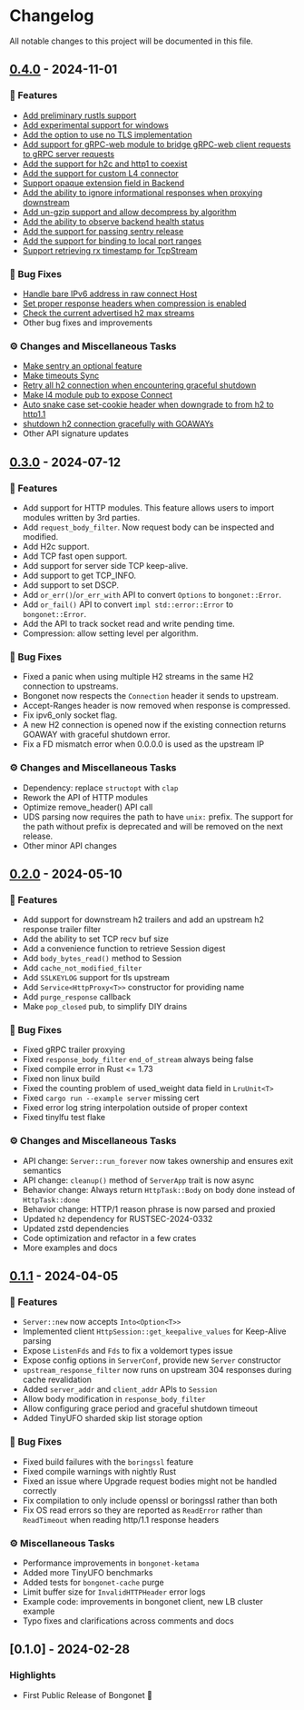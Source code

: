 # Changelog

All notable changes to this project will be documented in this file.

## [0.4.0](https://github.com/khulnasoft/bongonet/compare/0.3.0...0.4.0) - 2024-11-01

### 🚀 Features
- [Add preliminary rustls support](https://github.com/khulnasoft/bongonet/commit/354a6ee1e99b82e23fc0f27a37d8bf41e62b2dc5)
- [Add experimental support for windows](https://github.com/khulnasoft/bongonet/commit/4aadba12727afe6178f3b9fc2a3cad2223ac7b2e)
- [Add the option to use no TLS implementation](https://github.com/khulnasoft/bongonet/commit/d8f3ffae77ddc1edd285ab1d517a1b6748ce3d58)
- [Add support for gRPC-web module to bridge gRPC-web client requests to gRPC server requests](https://github.com/khulnasoft/bongonet/commit/9917177c646a0ab58197f15ec57a3bcbe1e0a201)
- [Add the support for h2c and http1 to coexist](https://github.com/khulnasoft/bongonet/commit/792d5fd3c14c1cd588b155ddf09c09a4c125a26b)
- [Add the support for custom L4 connector](https://github.com/khulnasoft/bongonet/commit/7c122e7f36de5c946ac960a1691c5dd41f26e6e6)
- [Support opaque extension field in Backend](https://github.com/khulnasoft/bongonet/commit/999e379064d2c1266a267abdf9f4f41b14bffcf5)
- [Add the ability to ignore informational responses when proxying downstream](https://github.com/khulnasoft/bongonet/commit/be97e35031cf4f5a01191f1848bdf491bd9f0d62)
- [Add un-gzip support and allow decompress by algorithm](https://github.com/khulnasoft/bongonet/commit/e1c6e57db3e613991eda3160d15f81e0669ea066)
- [Add the ability to observe backend health status](https://github.com/khulnasoft/bongonet/commit/8a0c73f174a27a87c54426a748c4818b10de9425)
- [Add the support for passing sentry release](https://github.com/khulnasoft/bongonet/commit/07a970e413009ee62fc4c15e0820ae1aa036af22)
- [Add the support for binding to local port ranges](https://github.com/khulnasoft/bongonet/commit/d1d7a87b761eeb4f71fcaa3f7c4ae8e32f1d93c8)
- [Support retrieving rx timestamp for TcpStream](https://github.com/khulnasoft/bongonet/commit/d811795938cee5a6eb7cd46399cef17210a0d0c5)

### 🐛 Bug Fixes
- [Handle bare IPv6 address in raw connect Host](https://github.com/khulnasoft/bongonet/commit/9f50e6ccb09db2940eec6fc170a1e9e9b14a95d0)
- [Set proper response headers when compression is enabled](https://github.com/khulnasoft/bongonet/commit/55049c4e7983055551b34feee397c736ffc912bb)
- [Check the current advertised h2 max streams](https://github.com/khulnasoft/bongonet/commit/7419b1967e7686b00aefb7bcd2a4dfe59b31e639)
- Other bug fixes and improvements


### ⚙️ Changes and Miscellaneous Tasks
- [Make sentry an optional feature](https://github.com/khulnasoft/bongonet/commit/ab1b717bf587723c1c537d6549a8f8096f0900d4)
- [Make timeouts Sync](https://github.com/khulnasoft/bongonet/commit/18db42cd2cb892432fd7896f0da7e9d19221214b)
- [Retry all h2 connection when encountering graceful shutdown](https://github.com/khulnasoft/bongonet/commit/11b5882a422774cffbd14d9a9ea7dfc9dc98b02c)
- [Make l4 module pub to expose Connect](https://github.com/khulnasoft/bongonet/commit/91702bb0c0c5e1f2d5e2f40a19a3f340bb5a6d82)
- [Auto snake case set-cookie header when downgrade to from h2 to http1.1](https://github.com/khulnasoft/bongonet/commit/2c6190c634f2a5dd2f00e8597902f2b735a9d84f)
- [shutdown h2 connection gracefully with GOAWAYs](https://github.com/khulnasoft/bongonet/commit/04d7cfeef6205d2cf33ad5704a363ee107250771)
- Other API signature updates

## [0.3.0](https://github.com/khulnasoft/bongonet/compare/0.2.0...0.3.0) - 2024-07-12

### 🚀 Features
- Add support for HTTP modules. This feature allows users to import modules written by 3rd parties.
- Add `request_body_filter`. Now request body can be inspected and modified.
- Add H2c support.
- Add TCP fast open support.
- Add support for server side TCP keep-alive.
- Add support to get TCP_INFO.
- Add support to set DSCP.
- Add `or_err()`/`or_err_with` API to convert `Options` to `bongonet::Error`.
- Add `or_fail()` API to convert `impl std::error::Error` to `bongonet::Error`.
- Add the API to track socket read and write pending time.
- Compression: allow setting level per algorithm.

### 🐛 Bug Fixes
- Fixed a panic when using multiple H2 streams in the same H2 connection to upstreams.
- Bongonet now respects the `Connection` header it sends to upstream.
- Accept-Ranges header is now removed when response is compressed.
- Fix ipv6_only socket flag.
- A new H2 connection is opened now if the existing connection returns GOAWAY with graceful shutdown error.
- Fix a FD mismatch error when 0.0.0.0 is used as the upstream IP

### ⚙️ Changes and Miscellaneous Tasks
- Dependency: replace `structopt` with `clap`
- Rework the API of HTTP modules
- Optimize remove_header() API call
- UDS parsing now requires the path to have `unix:` prefix. The support for the path without prefix is deprecated and will be removed on the next release.
- Other minor API changes

## [0.2.0](https://github.com/khulnasoft/bongonet/compare/0.1.1...0.2.0) - 2024-05-10

### 🚀 Features
- Add support for downstream h2 trailers and add an upstream h2 response trailer filter
- Add the ability to set TCP recv buf size
- Add a convenience function to retrieve Session digest
- Add `body_bytes_read()` method to Session
- Add `cache_not_modified_filter`
- Add `SSLKEYLOG` support for tls upstream
- Add `Service<HttpProxy<T>>` constructor for providing name
- Add `purge_response` callback
- Make `pop_closed` pub, to simplify DIY drains

### 🐛 Bug Fixes
- Fixed gRPC trailer proxying
- Fixed `response_body_filter` `end_of_stream` always being false
- Fixed compile error in Rust <= 1.73
- Fixed non linux build
- Fixed the counting problem of used_weight data field in `LruUnit<T>`
- Fixed `cargo run --example server` missing cert
- Fixed error log string interpolation outside of proper context
- Fixed tinylfu test flake

### ⚙️ Changes and Miscellaneous Tasks
- API change: `Server::run_forever` now takes ownership and ensures exit semantics
- API change: `cleanup()` method of `ServerApp` trait is now async
- Behavior change: Always return `HttpTask::Body` on body done instead of `HttpTask::done`
- Behavior change: HTTP/1 reason phrase is now parsed and proxied
- Updated `h2` dependency for RUSTSEC-2024-0332
- Updated zstd dependencies
- Code optimization and refactor in a few crates
- More examples and docs

## [0.1.1](https://github.com/khulnasoft/bongonet/compare/0.1.0...0.1.1) - 2024-04-05

### 🚀 Features
- `Server::new` now accepts `Into<Option<T>>` 
- Implemented client `HttpSession::get_keepalive_values` for Keep-Alive parsing
- Expose `ListenFds` and `Fds` to fix a voldemort types issue
- Expose config options in `ServerConf`, provide new `Server` constructor
- `upstream_response_filter` now runs on upstream 304 responses during cache revalidation
- Added `server_addr` and `client_addr` APIs to `Session`
- Allow body modification in `response_body_filter`
- Allow configuring grace period and graceful shutdown timeout
- Added TinyUFO sharded skip list storage option

### 🐛 Bug Fixes
- Fixed build failures with the `boringssl` feature
- Fixed compile warnings with nightly Rust
- Fixed an issue where Upgrade request bodies might not be handled correctly
- Fix compilation to only include openssl or boringssl rather than both
- Fix OS read errors so they are reported as `ReadError` rather than `ReadTimeout` when reading http/1.1 response headers

### ⚙️ Miscellaneous Tasks
- Performance improvements in `bongonet-ketama`
- Added more TinyUFO benchmarks
- Added tests for `bongonet-cache` purge
- Limit buffer size for `InvalidHTTPHeader` error logs
- Example code: improvements in bongonet client, new LB cluster example
- Typo fixes and clarifications across comments and docs

## [0.1.0] - 2024-02-28
### Highlights
- First Public Release of Bongonet 🎉
